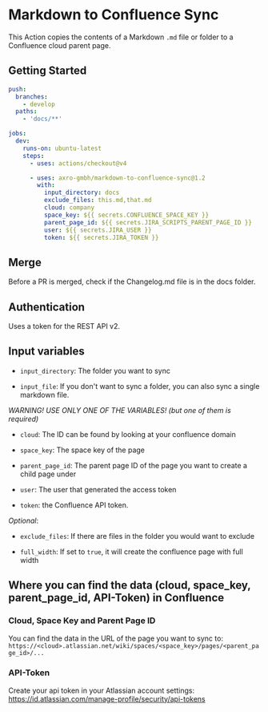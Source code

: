 # Markdown to Confluence Sync

This Action copies the contents of a Markdown `.md` file or folder to a Confluence cloud parent page.

## Getting Started

```yml
push:
  branches:
    - develop
  paths:
    - 'docs/**'

jobs:
  dev:
    runs-on: ubuntu-latest
    steps:
      - uses: actions/checkout@v4

      - uses: axro-gmbh/markdown-to-confluence-sync@1.2
        with:
          input_directory: docs
          exclude_files: this.md,that.md
          cloud: company
          space_key: ${{ secrets.CONFLUENCE_SPACE_KEY }}
          parent_page_id: ${{ secrets.JIRA_SCRIPTS_PARENT_PAGE_ID }}
          user: ${{ secrets.JIRA_USER }}
          token: ${{ secrets.JIRA_TOKEN }}
```

## Merge
Before a PR is merged, check if the Changelog.md file is in the docs folder.

## Authentication

Uses a token for the REST API v2.

## Input variables

- `input_directory`: The folder you want to sync

- `input_file`: If you don't want to sync a folder, you can also sync a single markdown file.

*WARNING! USE ONLY ONE OF THE VARIABLES! (but one of them is required)*

- `cloud`: The ID can be found by looking at your confluence domain

- `space_key`: The space key of the page

- `parent_page_id`: The parent page ID of the page you want to create a child page under

- `user`: The user that generated the access token

- `token`: the Confluence API token.

*Optional*:

- `exclude_files`: If there are files in the folder you would want to exclude

- `full_width`: If set to `true`, it will create the confluence page with full width

## Where you can find the data (cloud, space_key, parent_page_id, API-Token) in Confluence

### Cloud, Space Key and Parent Page ID

You can find the data in the URL of the page you want to sync to:
`https://<cloud>.atlassian.net/wiki/spaces/<space_key>/pages/<parent_page_id>/...`

### API-Token

Create your api token in your Atlassian account settings: https://id.atlassian.com/manage-profile/security/api-tokens

